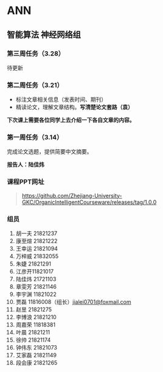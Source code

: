 # ANN
## 智能算法 神经网络组

### 第三周任务（3.28）
待更新

### 第二周任务（3.21）
+ 标注文章相关信息（发表时间、期刊）
+ 精读论文，理解文章结构。**写清楚论文套路（袁）**

**下次课上需要各位同学上去介绍一下各自文章的内容。**

### 第一周任务（3.14）
完成论文选题，提供简要中文摘要。

**报告人：陆佳炜**

### 课程PPT网址

> https://github.com/Zhejiang-University-GKC/OrganicIntelligentCourseware/releases/tag/1.0.0

### 组员
1. 胡一夫 21821237  
2. 康至煊 21821222  
3. 王幸运 21821094  
4. 万梓威 21832055  
5. 朱婕 21821291  
6. 江彦开11821017  
7. 陆佳炜 21721103  
8. 章雯芳 21821146  
9. 李宇渊 11821022  
10. 贾磊 11816008（组长）jialei0701@foxmail.com
11. 赵昱 21821275    
12. 李博浪 21821210  
13. 周嘉荣 11818381  
14. 叶晨 21821211
15. 徐帅 21821174
16. 钟伟东 21821073
17. 艾家磊 21821149
18. 段会康 21821265
